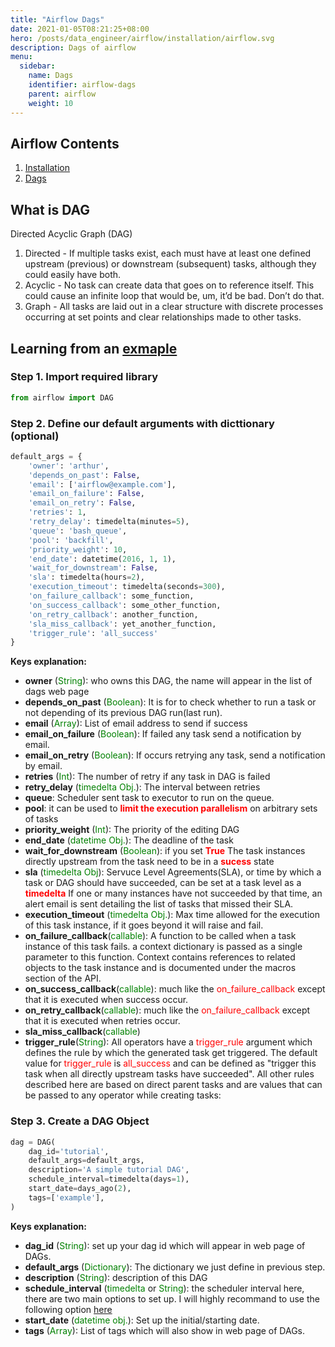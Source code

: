 ```yaml
---
title: "Airflow Dags"
date: 2021-01-05T08:21:25+08:00
hero: /posts/data_engineer/airflow/installation/airflow.svg
description: Dags of airflow
menu:
  sidebar:
    name: Dags
    identifier: airflow-dags
    parent: airflow
    weight: 10
---
```

## Airflow Contents
1. [Installation](https://arthurtibame.github.io/posts/data_engineer/airflow/installation/)
2. [Dags]((https://arthurtibame.github.io/posts/data_engineer/airflow/dags/))

## What is DAG
Directed Acyclic Graph (DAG)

1. Directed - If multiple tasks exist, each must have at least one defined upstream (previous) or downstream (subsequent) tasks, although they could easily have both.
2. Acyclic - No task can create data that goes on to reference itself. This could cause an infinite loop that would be, um, it’d be bad. Don’t do that.
3. Graph - All tasks are laid out in a clear structure with discrete processes occurring at set points and clear relationships made to other tasks.

## Learning from an [exmaple](https://airflow.apache.org/docs/apache-airflow/stable/tutorial.html)

### Step 1. Import required library
```python
from airflow import DAG
```
### Step 2. Define our default arguments with dicttionary (optional)
```python
default_args = {
    'owner': 'arthur',
    'depends_on_past': False,
    'email': ['airflow@example.com'],
    'email_on_failure': False,
    'email_on_retry': False,
    'retries': 1,
    'retry_delay': timedelta(minutes=5),
    'queue': 'bash_queue',
    'pool': 'backfill',
    'priority_weight': 10,
    'end_date': datetime(2016, 1, 1),
    'wait_for_downstream': False,    
    'sla': timedelta(hours=2),
    'execution_timeout': timedelta(seconds=300),
    'on_failure_callback': some_function,
    'on_success_callback': some_other_function,
    'on_retry_callback': another_function,
    'sla_miss_callback': yet_another_function,
    'trigger_rule': 'all_success'
}
```
**Keys explanation:**
- **owner** (<span style="color:green">String</span>): who owns this DAG, the name will appear in the list of dags web page
- **depends_on_past** (<span style="color:green">Boolean</span>): It is for to check whether to run a task or not depending of its previous DAG run(last run).
- **email** (<span style="color:green">Array</span>): List of email address to send if success
- **email_on_failure** (<span style="color:green">Boolean</span>): If failed any task send a notification by email.
- **email_on_retry** (<span style="color:green">Boolean</span>): If occurs retrying any task, send a notification by email.
- **retries** (<span style="color:green">Int</span>): The number of retry if any task in DAG is failed
- **retry_delay** (<span style="color:green">timedelta Obj.</span>): The interval between retries
- **queue**: Scheduler sent task to executor to run on the queue.
- **pool**: it can be used to <span style="color:red">**limit the execution parallelism**</span> on arbitrary sets of tasks
- **priority_weight** (<span style="color:green">Int</span>): The priority of the editing DAG
- **end_date** (<span style="color:green">datetime Obj.</span>): The deadline of the task
- **wait_for_downstream** (<span style="color:green">Boolean</span>): if you set <span style="color:red">**True**</span> The task instances directly upstream from the task need to be in a <span style="color:red"> **sucess** </span> state 
- **sla** (<span style="color:green">timedelta Obj</span>): Servuce Level Agreements(SLA), or time by which a task or DAG should have succeeded, can be set at a task level as a <span style="color:red">**timedelta**</span> If one or many instances have not succeeded by that time, an alert email is sent detailing the list of tasks that missed their SLA.
- **execution_timeout** (<span style="color:green">timedelta Obj.</span>): Max time allowed for the execution of this task instance, if it goes beyond it will raise and fail.
- **on_failure_callback**(<span style="color:green">callable</span>):  A function to be called when a task instance of this task fails. a context dictionary is passed as a single parameter to this function. Context contains references to related objects to the task instance and is documented under the macros section of the API.
- **on_success_callback**(<span style="color:green">callable</span>): much like the <span style="color:red">on_failure_callback</span> except that it is executed when success occur.
- **on_retry_callback**(<span style="color:green">callable</span>): much like the <span style="color:red">on_failure_callback</span> except that it is executed when retries occur.
- **sla_miss_callback**(<span style="color:green">callable</span>)
- **trigger_rule**(<span style="color:green">String</span>): All operators have a <span style='color:red'>trigger_rule</span> argument which defines the rule by which the generated task get triggered. The default value for <span style='color:red'>trigger_rule</span> is <span style='color:red'>all_success</span> and can be defined as "trigger this task when all directly upstream tasks have succeeded". All other rules described here are based on direct parent tasks and are values that can be passed to any operator while creating tasks:

### Step 3. Create a DAG Object
```python
dag = DAG(
    dag_id='tutorial',
    default_args=default_args,
    description='A simple tutorial DAG',
    schedule_interval=timedelta(days=1),
    start_date=days_ago(2),
    tags=['example'],
)
```
**Keys explanation:**
- **dag_id** (<span style='color:green'>String</span>): set up your dag id which will appear in web page of DAGs.
- **default_args** (<span style='color:green'>Dictionary</span>): The dictionary we just define in previous step.
- **description** (<span style='color:green'>String</span>): description of this DAG
- **schedule_interval** (<span style='color:green'>timedelta</span> or <span style='color:green'>String</span>): the scheduler interval here, there are two main options to set up. I will highly recommand to use the following option [here](https://crontab.guru/)
- **start_date** (<span style='color:green'>datetime obj.</span>): Set up the initial/starting date.
- **tags** (<span style='color:green'>Array</span>): List of tags which will also show in web page of DAGs.



